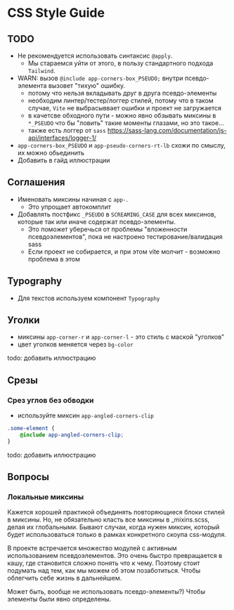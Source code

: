 # CSS Style Guide

## TODO

- Не рекомендуется использовать синтаксис `@apply`.
  - Мы стараемся уйти от этого, в пользу стандартного подхода `Tailwind`.
- WARN: вызов ```@include app-corners-box_PSEUDO;``` внутри псевдо-элемента вызовет "тихую" ошибку.
  - потому что нельзя вкладывать друг в друга псевдо-элементы
  - необходим линтер/тестер/логгер стилей, потому что в таком случае, `Vite` не выбрасыввает ошибки и проект не загружается
  - в качетсве обходного пути - можно явно обзывать миксины в `*_PSEUDO` что бы "ловить" такие моменты глазами, но это такое...
  - также есть логгер от `sass` https://sass-lang.com/documentation/js-api/interfaces/logger-1/
- `app-corners-box_PSEUDO` и `app-pseudo-corners-rt-lb` схожи по смыслу, их можно обьединить
- Добавить в гайд иллюстрации 

## Соглашения

- Именовать миксины начиная с `app-`.
    - Это упрощает автокомплит
- Добавлять постфикс `_PSEUDO` в `SCREAMING_CASE` для всех миксинов, которые так или иначе содержат псевдо-элементы.
    - Это поможет уберечься от проблемы "вложенности псевдоэлементов", пока не настроено тестирование/валидация sass
    - Если проект не собирается, и при этом vite молчит - возможно проблема в этом

## Typography 

-   Для текстов используем компонент `Typography`

## Уголки

-   миксины `app-corner-r` и `app-corner-l` - это стиль с маской "уголков"
-   цвет уголков меняется через `bg-color`

todo: добавить иллюстрацию

## Срезы

### Срез углов без обводки

-   используйте миксин `app-angled-corners-clip`

```scss
.some-element {
    @include app-angled-corners-clip;
}
```

todo: добавить иллюстрацию

## Вопросы 

### Локальные миксины

Кажется хорошей практикой объединять повторяющиеся блоки стилей в миксины.
Но, не обязательно класть все миксины в \_mixins.scss, делая их глобальными.
Бывают случаи, когда нужен миксин, который будет использоваться только в рамках конкретного скоупа css-модуля.

В проекте встречается множество модулей с активным использованием псевдоэлементов.
Это очень быстро превращается в кашу, где становится сложно понять что к чему.
Поэтому стоит подумать над тем, как мы можем об этом позаботиться.
Чтобы облегчить себе жизнь в дальнейшем.

Может быть, вообще не использовать псевдо-элементы?)
Чтобы элементы были явно определены.
